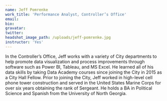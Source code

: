 ```yaml
---
name: Jeff Pomrenke
work_title: 'Performance Analyst, Controller’s Office'
email:
bio:
gravatar:
twitter:
headshot_image_path: /uploads/jeff-pomrenke.jpg
instructor: 'Yes'
---
```


In the Controller’s Office, Jeff works with a variety of City departments to help promote data visualization and process improvements through software such as Power BI, Tableau, and MS Excel. He learned all of his data skills by taking Data Academy courses since joining the City in 2015 as a City Hall Fellow. Prior to joining the City, Jeff worked in high-level cell phone tower construction and served in the United States Marine Corps for over six years obtaining the rank of Sergeant. He holds a BA in Political Science and Spanish from the University of North Georgia.